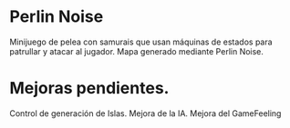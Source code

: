 # Perlin Noise

Minijuego de pelea con samurais que usan máquinas de estados para patrullar y atacar al jugador.
Mapa generado mediante Perlin Noise.

# Mejoras pendientes.

Control de generación de Islas.
Mejora de la IA.
Mejora del GameFeeling
